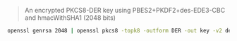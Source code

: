 > An encrypted PKCS8-DER key using PBES2+PKDF2+des-EDE3-CBC and hmacWithSHA1 (2048 bits)

```sh
openssl genrsa 2048 | openssl pkcs8 -topk8 -outform DER -out key -v2 des3 -v2prf hmacWithSHA1 -passout pass:password
```
